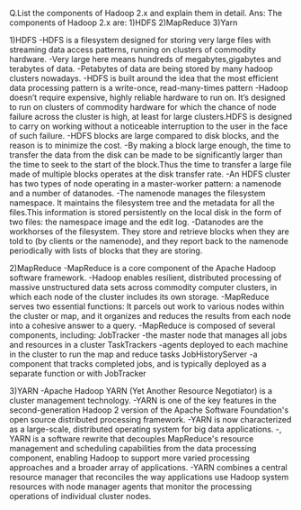 Q.List the components of Hadoop 2.x and explain them in detail.
Ans:
The components of Hadoop 2.x are:
1)HDFS
2)MapReduce
3)Yarn

1)HDFS
-HDFS is a filesystem designed for storing very large files with streaming data access patterns, running on clusters of commodity hardware.
-Very large here means hundreds of megabytes,gigabytes and terabytes of data.
-Petabytes of data are being stored by many hadoop clusters nowadays.
-HDFS is built around the idea that the most efficient data processing pattern is a write-once, read-many-times pattern
-Hadoop doesn’t require expensive, highly reliable hardware to run on. It’s designed to run on clusters of commodity hardware for which the chance of node failure across the cluster is high, at least for large clusters.HDFS is designed to carry on working without a noticeable interruption to the user in the face of such failure.
-HDFS blocks are large compared to disk blocks, and the reason is to minimize the cost.
-By making a block large enough, the time to transfer the data from the disk can be made to be significantly larger than the time to seek to the start of the block.Thus the time to transfer a large file made of multiple blocks operates at the disk transfer
rate.
-An HDFS cluster has two types of node operating in a master-worker pattern: a namenode and a number of datanodes.
-The namenode manages the filesystem namespace. It maintains the filesystem tree and the metadata for all the files.This information is stored persistently on the local disk in the form of two files: the namespace image and the edit log.
-Datanodes are the workhorses of the filesystem. They store and retrieve blocks when they are told to (by clients or the namenode), and they report back to the namenode periodically with lists of blocks that they are storing.

2)MapReduce
-MapReduce is a core component of the Apache Hadoop software framework.
-Hadoop enables resilient, distributed processing of massive unstructured data sets across commodity computer clusters, in which each node of the cluster includes its own storage.
-MapReduce serves two essential functions: It parcels out work to various nodes within the cluster or map, and it organizes and reduces the results from each node into a cohesive answer to a query.
-MapReduce is composed of several components, including:
JobTracker -the master node that manages all jobs and resources in a cluster
TaskTrackers -agents deployed to each machine in the cluster to run the map and reduce tasks
JobHistoryServer -a component that tracks completed jobs, and is typically deployed as a separate function or with JobTracker

3)YARN
-Apache Hadoop YARN (Yet Another Resource Negotiator) is a cluster management technology.
-YARN is one of the key features in the second-generation Hadoop 2 version of the Apache Software Foundation's open source distributed processing framework.
-YARN is now characterized as a large-scale, distributed operating system for big data applications.
-, YARN is a software rewrite that decouples MapReduce's resource management and scheduling capabilities from the data processing component, enabling Hadoop to support more varied processing approaches and a broader array of applications.
-YARN combines a central resource manager that reconciles the way applications use Hadoop system resources with node manager agents that monitor the processing operations of individual cluster nodes.
 

